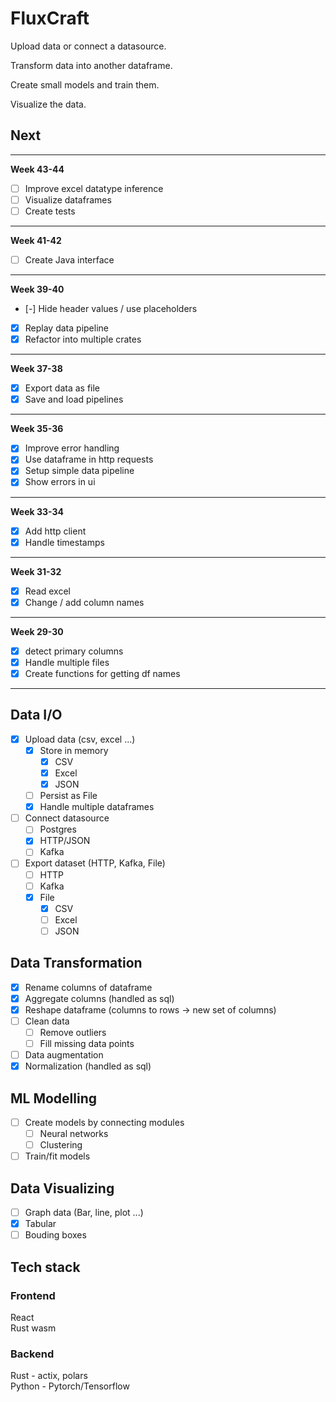# FluxCraft

Upload data or connect a datasource.

Transform data into another dataframe.

Create small models and train them.

Visualize the data.

## Next

---

**Week 43-44**

- [ ] Improve excel datatype inference
- [ ] Visualize dataframes
- [ ] Create tests

---

**Week 41-42**

- [ ] Create Java interface

---

**Week 39-40**

- [-] Hide header values / use placeholders
- [x] Replay data pipeline
- [x] Refactor into multiple crates

---

**Week 37-38**

- [x] Export data as file
- [x] Save and load pipelines

---

**Week 35-36**

- [x] Improve error handling
- [x] Use dataframe in http requests
- [x] Setup simple data pipeline
- [x] Show errors in ui

---

**Week 33-34**

- [x] Add http client
- [x] Handle timestamps

---

**Week 31-32**

- [x] Read excel
- [x] Change / add column names

---

**Week 29-30**

- [x] detect primary columns
- [x] Handle multiple files
- [x] Create functions for getting df names

---

## Data I/O

- [x] Upload data (csv, excel ...)
  - [x] Store in memory
    - [x] CSV
    - [x] Excel
    - [x] JSON
  - [ ] Persist as File
  - [x] Handle multiple dataframes
- [ ] Connect datasource
  - [ ] Postgres
  - [x] HTTP/JSON
  - [ ] Kafka
- [ ] Export dataset (HTTP, Kafka, File)
  - [ ] HTTP
  - [ ] Kafka
  - [x] File
    - [x] CSV
    - [ ] Excel
    - [ ] JSON

## Data Transformation

- [x] Rename columns of dataframe
- [x] Aggregate columns (handled as sql)
- [x] Reshape dataframe (columns to rows -> new set of columns)
- [ ] Clean data
  - [ ] Remove outliers
  - [ ] Fill missing data points
- [ ] Data augmentation
- [x] Normalization (handled as sql)

## ML Modelling

- [ ] Create models by connecting modules
  - [ ] Neural networks
  - [ ] Clustering
- [ ] Train/fit models

## Data Visualizing

- [ ] Graph data (Bar, line, plot ...)
- [x] Tabular
- [ ] Bouding boxes

## Tech stack

### Frontend

React<br>
Rust wasm

### Backend

Rust - actix, polars<br>
Python - Pytorch/Tensorflow
